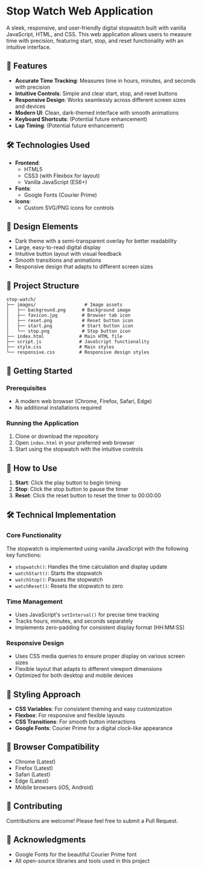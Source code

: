 # Stop Watch Web Application

A sleek, responsive, and user-friendly digital stopwatch built with vanilla JavaScript, HTML, and CSS. This web application allows users to measure time with precision, featuring start, stop, and reset functionality with an intuitive interface.

## 🚀 Features

- **Accurate Time Tracking**: Measures time in hours, minutes, and seconds with precision
- **Intuitive Controls**: Simple and clear start, stop, and reset buttons
- **Responsive Design**: Works seamlessly across different screen sizes and devices
- **Modern UI**: Clean, dark-themed interface with smooth animations
- **Keyboard Shortcuts**: (Potential future enhancement)
- **Lap Timing**: (Potential future enhancement)

## 🛠️ Technologies Used

- **Frontend**:
  - HTML5
  - CSS3 (with Flexbox for layout)
  - Vanilla JavaScript (ES6+)
- **Fonts**:
  - Google Fonts (Courier Prime)
- **Icons**:
  - Custom SVG/PNG icons for controls

## 🎨 Design Elements

- Dark theme with a semi-transparent overlay for better readability
- Large, easy-to-read digital display
- Intuitive button layout with visual feedback
- Smooth transitions and animations
- Responsive design that adapts to different screen sizes

## 📁 Project Structure

```
stop-watch/
├── images/                  # Image assets
│   ├── background.png      # Background image
│   ├── favicon.jpg         # Browser tab icon
│   ├── reset.png           # Reset button icon
│   ├── start.png           # Start button icon
│   └── stop.png            # Stop button icon
├── index.html             # Main HTML file
├── script.js              # JavaScript functionality
├── style.css              # Main styles
└── responsive.css         # Responsive design styles
```

## 🚀 Getting Started

### Prerequisites

- A modern web browser (Chrome, Firefox, Safari, Edge)
- No additional installations required

### Running the Application

1. Clone or download the repository
2. Open `index.html` in your preferred web browser
3. Start using the stopwatch with the intuitive controls

## 🎯 How to Use

1. **Start**: Click the play button to begin timing
2. **Stop**: Click the stop button to pause the timer
3. **Reset**: Click the reset button to reset the timer to 00:00:00

## 🛠️ Technical Implementation

### Core Functionality

The stopwatch is implemented using vanilla JavaScript with the following key functions:

- `stopwatch()`: Handles the time calculation and display update
- `watchStart()`: Starts the stopwatch
- `watchStop()`: Pauses the stopwatch
- `watchReset()`: Resets the stopwatch to zero

### Time Management

- Uses JavaScript's `setInterval()` for precise time tracking
- Tracks hours, minutes, and seconds separately
- Implements zero-padding for consistent display format (HH:MM:SS)

### Responsive Design

- Uses CSS media queries to ensure proper display on various screen sizes
- Flexible layout that adapts to different viewport dimensions
- Optimized for both desktop and mobile devices

## 🎨 Styling Approach

- **CSS Variables**: For consistent theming and easy customization
- **Flexbox**: For responsive and flexible layouts
- **CSS Transitions**: For smooth button interactions
- **Google Fonts**: Courier Prime for a digital clock-like appearance

## 📱 Browser Compatibility

- Chrome (Latest)
- Firefox (Latest)
- Safari (Latest)
- Edge (Latest)
- Mobile browsers (iOS, Android)

## 🤝 Contributing

Contributions are welcome! Please feel free to submit a Pull Request.


## 🙏 Acknowledgments

- Google Fonts for the beautiful Courier Prime font
- All open-source libraries and tools used in this project
